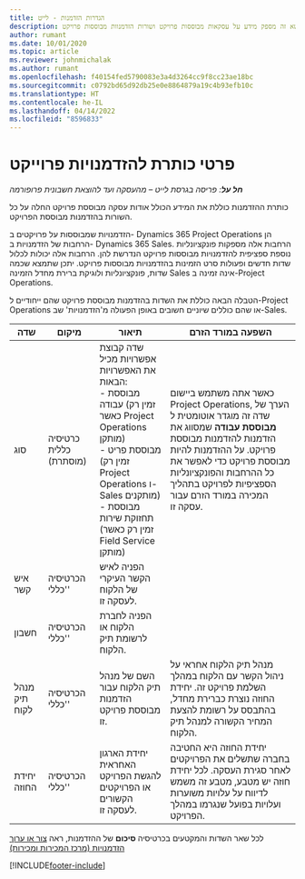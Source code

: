 ```yaml
---
title: הגדרות הזדמנות - לייט
description: נושא זה מספק מידע על עסקאות מבוססות פרויקט ושורות הזדמנוות מבוססות פרויקט.
author: rumant
ms.date: 10/01/2020
ms.topic: article
ms.reviewer: johnmichalak
ms.author: rumant
ms.openlocfilehash: f40154fed5790083e3a4d3264cc9f8cc23ae18bc
ms.sourcegitcommit: c0792bd65d92db25e0e8864879a19c4b93efb10c
ms.translationtype: HT
ms.contentlocale: he-IL
ms.lasthandoff: 04/14/2022
ms.locfileid: "8596833"
---
```

# <a name="header-details-for-project-opportunities"></a>פרטי כותרת להזדמנויות פרוייקט

_**חל על**: פריסה בגרסת לייט – מהעסקה ועד להוצאת חשבונית פרופורמה_

כותרת ההזדמנות כוללת את המידע הכולל אודות עסקה מבוססת פרויקט החלה על כל השורות בהזדמנות מבוססת הפרויקט.

הזדמנויות שמבוססות על פרויקטים ב- Dynamics 365 Project Operations הן הרחבות של הזדמנויות ב- Dynamics 365 Sales. הרחבות אלה מספקות פונקציונליות נוספת ספציפית להזדמנויות מבוססות פרויקט הנדרשת להן. הרחבות אלה יכולות לכלול שדות חדשים ופעולות סרט הזמינות בהזדמנויות מבוססות פרויקט. יתכן שתמצא שכמה שדות, פונקציונליות ולוגיקת ברירת מחדל הזמינה Sales אינה זמינה ב-Project Operations.

הטבלה הבאה כוללת את השדות בהזדמנות מבוססת פרויקט שהם ייחודיים ל-Project Operations או שהם כוללים שיוניים חשובים באופן הפעולה מ'הזדמנויות' שב-Sales.

| **שדה** | **מיקום** | **תיאור** | **השפעה במורד הזרם** |
| --- | --- | --- | --- |
| סוג | כרטיסיה כללית (מוסתרת) | שדה קבוצת אפשרויות מכיל את האפשרויות הבאות:</br>- מבוססת עבודה (זמין רק כאשר Project Operations מותקן)</br>- מבוססת פריט (זמין רק Project Operations ו-Sales מותקנים)</br>- מבוססת תחזוקת שירות (זמין רק כאשר Field Service מותקן) | כאשר אתה משתמש ביישום Project Operations, הערך של שדה זה מוגדר אוטומטית ל **מבוססת עבודה** שמסווג את הזדמנות להזדמנות מבוססת פרויקט. על ההזדמנות להיות מבוססת פרויקט כדי לאפשר את כל ההרחבות והפונקציונליות הספציפיות לפרויקט בתהליך המכירה במורד הזרם עבור עסקה זו. |
| איש קשר | הכרטיסיה 'כללי' | הפניה לאיש הקשר העיקרי של הלקוח לעסקה זו. | |
| חשבון | הכרטיסיה 'כללי' | הפניה לחברת הלקוח או לרשומת תיק הלקוח. | |
| מנהל תיק לקוח | הכרטיסיה 'כללי' | השם של מנהל תיק הלקוח עבור הזדמנות מבוססת פרויקט זו. | מנהל תיק הלקוח אחראי על ניהול הקשר עם הלקוח במהלך השלמת פרויקט זה. יחידת החוזה נוצרת כברירת מחדל, בהתבסס על רשומת להצעת המחיר הקשורה למנהל תיק הלקוח. |
| יחידת החוזה | הכרטיסיה 'כללי' | יחידת הארגון האחראית להגשת הפרויקט או הפרויקטים הקשורים לעסקה זו. | יחידת החוזה היא החטיבה בחברה שתשלים את הפרויקטים לאחר סגירת העסקה. לכל יחידת חוזה יש מטבע, מטבע זה משמש לדיווח על עלויות משוערות ועלויות בפועל שנגרמו במהלך הפרויקט. |

לכל שאר השדות והמקטעים בכרטיסיה **סיכום** של ההזדמנות, ראה [צור או ערוך הזדמנויות (מרכז המכירות ומכירות)](/dynamics365/sales-enterprise/create-edit-opportunity-sales)


[!INCLUDE[footer-include](../../includes/footer-banner.md)]
